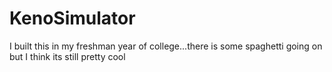 # KenoSimulator

I built this in my freshman year of college...there is some spaghetti going on but I think its still pretty cool
